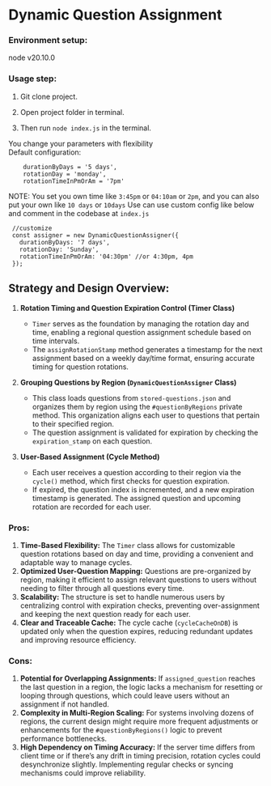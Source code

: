 # Dynamic Question Assignment

### Environment setup:
node v20.10.0

### Usage step:
1. Git clone project.

2. Open project folder  in terminal.

3. Then run `node index.js` in the terminal.

You change your parameters with flexibility \
Default configuration:
```
    durationByDays = '5 days',
    rotationDay = 'monday',
    rotationTimeInPmOrAm = '7pm'
```
NOTE: You set you own time like `3:45pm` or `04:10am` or `2pm`, and you can also put your own like `10 days` or `10days`
Use can use custom config like below and comment in the codebase at `index.js`
```
 //customize 
 const assigner = new DynamicQuestionAssigner({
   durationByDays: '7 days',
   rotationDay: 'Sunday',
   rotationTimeInPmOrAm: '04:30pm' //or 4:30pm, 4pm
 });
```


## Strategy and Design Overview:

1. **Rotation Timing and Question Expiration Control (Timer Class)**
   - `Timer` serves as the foundation by managing the rotation day and time, enabling a regional question assignment schedule based on time intervals.
   - The `assignRotationStamp` method generates a timestamp for the next assignment based on a weekly day/time format, ensuring accurate timing for question rotations.

2. **Grouping Questions by Region (`DynamicQuestionAssigner` Class)**
   - This class loads questions from `stored-questions.json` and organizes them by region using the `#questionByRegions` private method. This organization aligns each user to questions that pertain to their specified region.
   - The question assignment is validated for expiration by checking the `expiration_stamp` on each question.

3. **User-Based Assignment (Cycle Method)**
   - Each user receives a question according to their region via the `cycle()` method, which first checks for question expiration.
   - If expired, the question index is incremented, and a new expiration timestamp is generated. The assigned question and upcoming rotation are recorded for each user.

### Pros:
1. **Time-Based Flexibility:** The `Timer` class allows for customizable question rotations based on day and time, providing a convenient and adaptable way to manage cycles.
2. **Optimized User-Question Mapping:** Questions are pre-organized by region, making it efficient to assign relevant questions to users without needing to filter through all questions every time.
3. **Scalability:** The structure is set to handle numerous users by centralizing control with expiration checks, preventing over-assignment and keeping the next question ready for each user.
4. **Clear and Traceable Cache:** The cycle cache (`cycleCacheOnDB`) is updated only when the question expires, reducing redundant updates and improving resource efficiency.

### Cons:
1. **Potential for Overlapping Assignments:** If `assigned_question` reaches the last question in a region, the logic lacks a mechanism for resetting or looping through questions, which could leave users without an assignment if not handled.
2. **Complexity in Multi-Region Scaling:** For systems involving dozens of regions, the current design might require more frequent adjustments or enhancements for the `#questionByRegions()` logic to prevent performance bottlenecks.
3. **High Dependency on Timing Accuracy:** If the server time differs from client time or if there’s any drift in timing precision, rotation cycles could desynchronize slightly. Implementing regular checks or syncing mechanisms could improve reliability.
